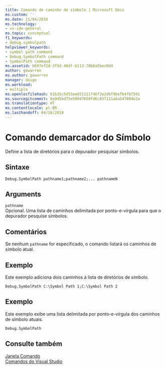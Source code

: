 ```yaml
---
title: Comando de caminho de símbolo | Microsoft Docs
ms.custom: ''
ms.date: 11/04/2016
ms.technology:
- vs-ide-general
ms.topic: conceptual
f1_keywords:
- debug.symbolpath
helpviewer_keywords:
- symbol path command
- Debug.SymbolPath command
- SymbolPath command
ms.assetid: b697ef2d-3f5d-40df-b113-7068a5bec0d4
author: gewarren
ms.author: gewarren
manager: douge
ms.workload:
- multiple
ms.openlocfilehash: b1b35c5d55eed31111746f2e2dbf9befb4fb7591
ms.sourcegitcommit: 6a9d5bd75e50947659fd6c837111a6a547884e2a
ms.translationtype: HT
ms.contentlocale: pt-BR
ms.lasthandoff: 04/16/2018
---
```

# <a name="symbol-path-command"></a>Comando demarcador do Símbolo
Define a lista de diretórios para o depurador pesquisar símbolos.  
  
## <a name="syntax"></a>Sintaxe  
  
```  
Debug.SymbolPath pathname1;pathname2;... pathnameN  
```  
  
## <a name="arguments"></a>Arguments  
 `pathname`  
 Opcional. Uma lista de caminhos delimitada por ponto-e-vírgula para que o depurador pesquise símbolos.  
  
## <a name="remarks"></a>Comentários  
 Se nenhum `pathname` for especificado, o comando listará os caminhos de símbolo atual.  
  
## <a name="example"></a>Exemplo  
 Este exemplo adiciona dois caminhos à lista de diretórios de símbolo.  
  
```  
Debug.SymbolPath C:\Symbol Path 1;C:\Symbol Path 2  
```  
  
## <a name="example"></a>Exemplo  
 Este exemplo exibe uma lista delimitada por ponto-e-vírgula dos caminhos de símbolo atuais.  
  
```  
Debug.SymbolPath  
```  
  
## <a name="see-also"></a>Consulte também  
 [Janela Comando](../../ide/reference/command-window.md)   
 [Comandos do Visual Studio](../../ide/reference/visual-studio-commands.md)